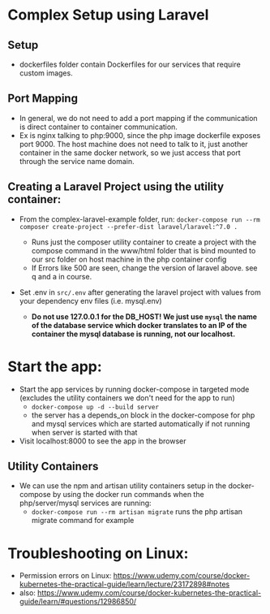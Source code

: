 # Complex Setup using Laravel

## Setup

- dockerfiles folder contain Dockerfiles for our services that require custom images.

## Port Mapping

- In general, we do not need to add a port mapping if the communication is direct container to container communication.
- Ex is nginx talking to php:9000, since the php image dockerfile exposes port 9000. The host machine does not need to talk to it, just another container in the same docker network, so we just access that port through the service name domain.

## Creating a Laravel Project using the utility container:

- From the complex-laravel-example folder, run: `docker-compose run --rm composer create-project --prefer-dist laravel/laravel:^7.0 .`

  - Runs just the composer utility container to create a project with the compose command in the www/html folder that is bind mounted to our src folder on host machine in the php container config
  - If Errors like 500 are seen, change the version of laravel above. see q and a in course.

- Set .env in `src/.env` after generating the laravel project with values from your dependency env files (i.e. mysql.env)
  - **Do not use 127.0.0.1 for the DB_HOST! We just use `mysql` the name of the database service which docker translates to an IP of the container the mysql database is running, not our localhost.**

# Start the app:

- Start the app services by running docker-compose in targeted mode (excludes the utility containers we don't need for the app to run)
  - `docker-compose up -d --build server`
  - the server has a depends_on block in the docker-compose for php and mysql services which are started automatically if not running when server is started with that
- Visit localhost:8000 to see the app in the browser

## Utility Containers

- We can use the npm and artisan utility containers setup in the docker-compose by using the docker run commands when the php/server/mysql services are running:
  - `docker-compose run --rm artisan migrate` runs the php artisan migrate command for example

# Troubleshooting on Linux:

- Permission errors on Linux: https://www.udemy.com/course/docker-kubernetes-the-practical-guide/learn/lecture/23172898#notes
- also: https://www.udemy.com/course/docker-kubernetes-the-practical-guide/learn/#questions/12986850/

